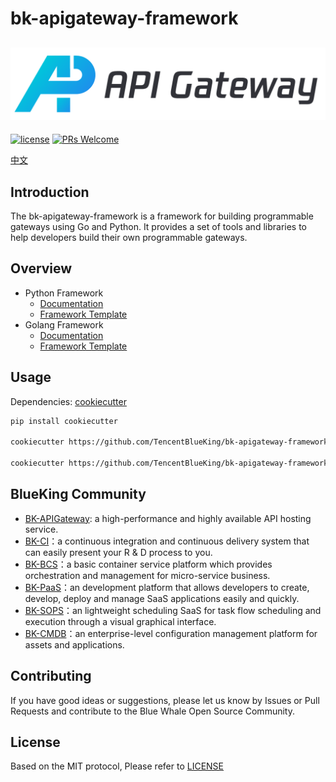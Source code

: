 # bk-apigateway-framework

![img](https://github.com/TencentBlueKing/blueking-apigateway/blob/master/docs/resource/img/blueking_apigateway_en.png)
---

[![license](https://img.shields.io/badge/license-MIT-brightgreen.svg?style=flat)](https://github.com/TencentBlueKing/bk-apigateway-framework/blob/main/LICENSE.txt) [![PRs Welcome](https://img.shields.io/badge/PRs-welcome-brightgreen.svg)](https://github.com/TencentBlueKing/bk-apigateway-framework/pulls)

[中文](README.md)

## Introduction

The bk-apigateway-framework is a framework for building programmable gateways using Go and Python. It provides a set of tools and libraries to help developers build their own programmable gateways.

## Overview

- Python Framework
  - [Documentation](./docs/python.md)
  - [Framework Template](./templates/python/)
- Golang Framework
  - [Documentation](./docs/golang.md)
  - [Framework Template](./templates/golang/)

## Usage

Dependencies: [cookiecutter](https://github.com/cookiecutter/cookiecutter)

```bash
pip install cookiecutter

cookiecutter https://github.com/TencentBlueKing/bk-apigateway-framework/ --directory templates/python

cookiecutter https://github.com/TencentBlueKing/bk-apigateway-framework/ --directory templates/golang
```

## BlueKing Community

- [BK-APIGateway](https://github.com/TencentBlueKing/blueking-apigateway): a high-performance and highly available API hosting service.
- [BK-CI](https://github.com/Tencent/bk-ci)：a continuous integration and continuous delivery system that can easily present your R & D process to you.
- [BK-BCS](https://github.com/Tencent/bk-bcs)：a basic container service platform which provides orchestration and management for micro-service business.
- [BK-PaaS](https://github.com/Tencent/bk-PaaS)：an development platform that allows developers to create, develop, deploy and manage SaaS applications easily and quickly.
- [BK-SOPS](https://github.com/Tencent/bk-sops)：an lightweight scheduling SaaS  for task flow scheduling and execution through a visual graphical interface.
- [BK-CMDB](https://github.com/Tencent/bk-cmdb)：an enterprise-level configuration management platform for assets and applications.

## Contributing

If you have good ideas or suggestions, please let us know by Issues or Pull Requests and contribute to the Blue Whale Open Source Community.

## License

Based on the MIT protocol, Please refer to [LICENSE](LICENSE.txt)